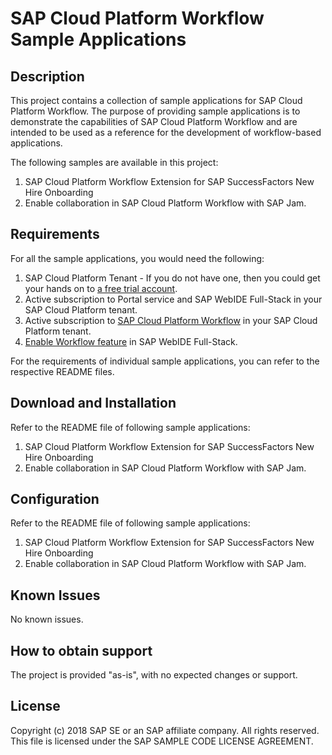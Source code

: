 # SAP Cloud Platform Workflow Sample Applications

## Description
This project contains a collection of sample applications for SAP Cloud Platform Workflow. The purpose of providing sample applications is to demonstrate the capabilities of SAP Cloud Platform Workflow and are intended to be used as a reference for the development of workflow-based applications. 

The following samples are available in this project:
1. SAP Cloud Platform Workflow Extension for SAP SuccessFactors New Hire Onboarding
2. Enable collaboration in SAP Cloud Platform Workflow with SAP Jam. 

## Requirements
For all the sample applications, you would need the following:
1. SAP Cloud Platform Tenant -  If you do not have one, then you could get your hands on to [a free trial account](http://cloudplatform.sap.com/try.html).
2. Active subscription to Portal service and SAP WebIDE Full-Stack in your SAP Cloud Platform tenant.
3. Active subscription to [SAP Cloud Platform Workflow](https://www.sap.com/developer/tutorials/cp-workflow-getting-started.html) in your SAP Cloud Platform tenant.
4. [Enable Workflow feature](https://help.sap.com/viewer/f85276c5069a429fa37d1cd352785c25/Cloud/en-US/07adfa6d819a42e9966e63de1a654de4.html) in SAP WebIDE Full-Stack. 

For the requirements of individual sample applications, you can refer to the respective README files.

## Download and Installation
Refer to the README file of following sample applications:
1. SAP Cloud Platform Workflow Extension for SAP SuccessFactors New Hire Onboarding
2. Enable collaboration in SAP Cloud Platform Workflow with SAP Jam. 

## Configuration
Refer to the README file of following sample applications:
1. SAP Cloud Platform Workflow Extension for SAP SuccessFactors New Hire Onboarding
2. Enable collaboration in SAP Cloud Platform Workflow with SAP Jam. 

## Known Issues
No known issues.

## How to obtain support
The project is provided "as-is", with no expected changes or support.

## License
Copyright (c) 2018 SAP SE or an SAP affiliate company. All rights reserved.
This file is licensed under the SAP SAMPLE CODE LICENSE AGREEMENT.